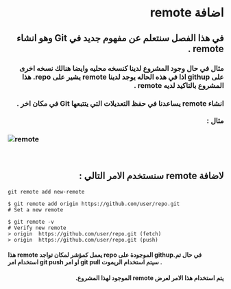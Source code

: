 # <div dir = rtl >  اضافة remote  </div>
 
 ## <div dir=rtl> في هذا الفصل  سنتعلم  عن مفهوم جديد في Git  وهو انشاء remote .</div>
 ### <div dir = rtl> مثال في حال وجود المشروع لدينا كنسخه محليه وايضا هنالك نسخه اخرى على githup اذا في هذه الحاله يوجد لدينا remote يشير على repo. هذا المشروع بالتاكيد لديه  remote . 

 ### <div dir= rtl>انشاء remote يساعدنا في حفظ  التعديلات التي يتتبعها Git في مكان اخر  .</div>   <br>   <div dir = rtl> مثال : </div>
 #### <div dir=rtl></div>
 ###  ![remote ](https://www.cs.swarthmore.edu/~adanner/help/git/git-repos.svg)

 <br>
 
## <div dir=rtl>لاضافة remote  سنستخدم الامر التالي :</div>
```
git remote add new-remote 
```

```
$ git remote add origin https://github.com/user/repo.git
# Set a new remote

$ git remote -v
# Verify new remote
> origin  https://github.com/user/repo.git (fetch)
> origin  https://github.com/user/repo.git (push)

```
#### <div dir>هذا remote يعمل كمؤشر لمكان تواجد repo الموجودة على githup.في حال تم استخدام امر git push او امر git pull سيتم استخدام  الريموت . </div>

#### <div dir=rtl>يتم استخدام هذا الامر لعرض remote الموجود لهذا المشروع. </div>


